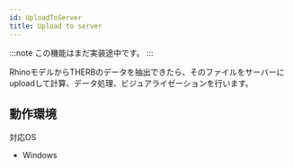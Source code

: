 ```yaml
---
id: UploadToServer
title: Upload to server
---
```

:::note
この機能はまだ実装途中です。
:::  

RhinoモデルからTHERBのデータを抽出できたら、そのファイルをサーバーにuploadして計算、データ処理、ビジュアライゼーションを行います。  

## 動作環境

対応OS
- Windows
